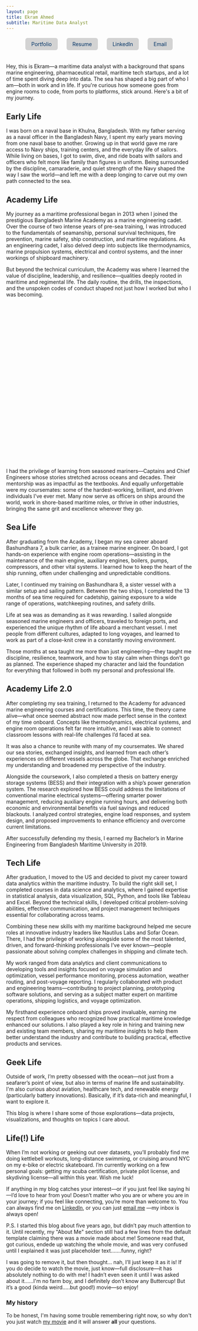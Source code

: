 ```yaml
---
layout: page
title: Ekram Ahmed 
subtitle: Maritime Data Analyst
---
```


<style>
  /* Your link button styles */
  .link-button {
    display: inline-block;
    margin: 5px 10px;
    padding: 8px 16px;
    background-color: #d3d3d3;
    color: #003366;
    text-decoration: none;
    border-radius: 6px;
    transition: background-color 0.3s ease, transform 0.2s ease;
  }
  .link-button:hover {
    background-color: #a9a9a9; /* darker shade */
    transform: scale(1.05);
  }

  /* Image slider styles */
  .image-slider {
    position: relative;
    width: 100%;
    max-width: 1000px;
    height: 400px;
    margin: 30px auto;
    overflow: hidden;
    background-color: transparent;
    /* border-radius: 12px; */
    /* box-shadow: 0px 4px 20px rgba(0, 0, 0, 0.2);*/
  }

  .image-slider .slider-main-image {
    width: 100%;
    height: 100%;
    object-fit: contain;
    position: absolute;
    top: 0;
    left: 0;
    transition: transform 0.5s ease, opacity 0.5s ease;
    opacity: 1;
  }

  .image-slider .arrow {
    position: absolute;
    top: 50%;
    transform: translateY(-50%);
    background-color: rgba(0, 0, 0, 0.6);
    color: white;
    padding: 15px;
    border-radius: 50%;
    font-size: 25px;
    cursor: pointer;
    z-index: 10;
  }

  .image-slider .arrow-left { left: 10px; }
  .image-slider .arrow-right { right: 10px; }

  .image-slider .slider-dots {
    position: absolute;
    bottom: 10px;
    left: 50%;
    transform: translateX(-50%);
    display: flex;
    gap: 10px;
    z-index: 10;
  }

  .image-slider .slider-dots span {
    width: 10px;
    height: 10px;
    border-radius: 50%;
    background-color: rgba(255, 255, 255, 0.6);
    cursor: pointer;
  }

  .image-slider .slider-dots span.active {
    background-color: white;
  }
</style>


<!-- JavaScript to initialize all sliders -->
<script>
  document.addEventListener("DOMContentLoaded", () => {
    const sliders = document.querySelectorAll(".image-slider");

    sliders.forEach(slider => {
      const images = JSON.parse(slider.dataset.images);
      let currentIndex = 0;

      // Create internal structure
      slider.innerHTML = `
        <div class="arrow arrow-left">&#10094;</div>
        <div class="arrow arrow-right">&#10095;</div>
        <div class="slider"></div>
        <div class="slider-dots"></div>
      `;

      const sliderDiv = slider.querySelector(".slider");
      const dotsContainer = slider.querySelector(".slider-dots");
      const leftArrow = slider.querySelector(".arrow-left");
      const rightArrow = slider.querySelector(".arrow-right");

      function createImage(src) {
        const img = document.createElement("img");
        img.className = "slider-main-image";
        img.src = src;
        img.alt = "Slider Image";
        return img;
      }

      function createDots() {
        dotsContainer.innerHTML = "";
        images.forEach((_, i) => {
          const dot = document.createElement("span");
          dot.addEventListener("click", () => {
            if (i !== currentIndex) {
              const dir = i > currentIndex ? "left" : "right";
              currentIndex = i;
              updateImage(dir);
            }
          });
          dotsContainer.appendChild(dot);
        });
      }

      function updateDots() {
        const allDots = dotsContainer.querySelectorAll("span");
        allDots.forEach(dot => dot.classList.remove("active"));
        if (allDots[currentIndex]) allDots[currentIndex].classList.add("active");
      }

      function updateImage(direction) {
        const oldImg = sliderDiv.querySelector(".slider-main-image");
        const newImg = createImage(images[currentIndex]);
        newImg.style.transform = direction === "left" ? "translateX(100%)" : "translateX(-100%)";
        sliderDiv.appendChild(newImg);

        requestAnimationFrame(() => {
          newImg.style.transition = "transform 0.5s ease, opacity 0.5s ease";
          newImg.style.transform = "translateX(0)";
          if (oldImg) {
            oldImg.style.transition = "transform 0.5s ease, opacity 0.5s ease";
            oldImg.style.transform = direction === "left" ? "translateX(-100%)" : "translateX(100%)";
          }
        });

        setTimeout(() => {
          if (oldImg) oldImg.remove();
        }, 500);

        updateDots();
      }

      leftArrow.addEventListener("click", () => {
        currentIndex = (currentIndex - 1 + images.length) % images.length;
        updateImage("right");
      });

      rightArrow.addEventListener("click", () => {
        currentIndex = (currentIndex + 1) % images.length;
        updateImage("left");
      });

      // Initialize
      createDots();
      updateImage("left");
    });
  });
</script>


<!-- Main Content Starts Here -->
<div style="text-align: center; margin-top: 10px; margin-bottom: 30px;">
  <a href="https://ekram49.github.io/" class="link-button">Portfolio</a>
  <a href="https://drive.google.com/file/d/1HnU5TD-siw7CX4ezt4imaF2FTCv6M6pR/view?usp=drive_link" class="link-button">Resume</a>
  <a href="https://www.linkedin.com/in/ekram-ullah-ahmed/" class="link-button">LinkedIn</a>
  <a href="mailto:ekramullahzaki@gmail.com" class="link-button">Email</a>
</div>

Hey, this is Ekram—a maritime data analyst with a background that spans marine engineering, pharmaceutical retail, maritime tech startups, and a lot of time spent diving deep into data. 
The sea has shaped a big part of who I am—both in work and in life. If you're curious how someone goes from engine rooms to code, from ports to platforms, stick around. Here's a bit of my journey.

<h2> Early Life </h2>

I was born on a naval base in Khulna, Bangladesh. With my father serving as a naval officer in the Bangladesh Navy, I spent my early years moving from one naval base to another. Growing up in that world gave me rare access to Navy ships, training centers, and the everyday life of sailors. While living on bases, I got to swim, dive, and ride boats with sailors and officers who felt more like family than figures in uniform. Being surrounded by the discipline, camaraderie, and quiet strength of the Navy shaped the way I saw the world—and left me with a deep longing to carve out my own path connected to the sea.

<h2> Academy Life </h2>

My journey as a maritime professional began in 2013 when I joined the prestigious Bangladesh Marine Academy as a marine engineering cadet. Over the course of two intense years of pre-sea training, I was introduced to the fundamentals of seamanship, personal survival techniques, fire prevention, marine safety, ship construction, and maritime regulations. As an engineering cadet, I also delved deep into subjects like thermodynamics, marine propulsion systems, electrical and control systems, and the inner workings of shipboard machinery.

But beyond the technical curriculum, the Academy was where I learned the value of discipline, leadership, and resilience—qualities deeply rooted in maritime and regimental life. The daily routine, the drills, the inspections, and the unspoken codes of conduct shaped not just how I worked but who I was becoming.


<div class="image-slider" 
  data-images='["https://raw.githubusercontent.com/Ekram49/Ekram49.github.io/refs/heads/master/img/About%20Me/Academy%201.png", 
  "https://raw.githubusercontent.com/Ekram49/Ekram49.github.io/refs/heads/master/img/About%20Me/Academy%202.png",
  "https://raw.githubusercontent.com/Ekram49/Ekram49.github.io/refs/heads/master/img/About%20Me/Ship.png"]'>
</div>


I had the privilege of learning from seasoned mariners—Captains and Chief Engineers whose stories stretched across oceans and decades. Their mentorship was as impactful as the textbooks. And equally unforgettable were my coursemates: some of the hardest-working, brilliant, and driven individuals I’ve ever met. Many now serve as officers on ships around the world, work in shore-based maritime roles, or thrive in other industries, bringing the same grit and excellence wherever they go.

<h2> Sea Life </h2>

After graduating from the Academy, I began my sea career aboard Bashundhara 7, a bulk carrier, as a trainee marine engineer. On board, I got hands-on experience with engine room operations—assisting in the maintenance of the main engine, auxiliary engines, boilers, pumps, compressors, and other vital systems. I learned how to keep the heart of the ship running, often under challenging and unpredictable conditions.

Later, I continued my training on Bashundhara 8, a sister vessel with a similar setup and sailing pattern. Between the two ships, I completed the 13 months of sea time required for cadetship, gaining exposure to a wide range of operations, watchkeeping routines, and safety drills.

Life at sea was as demanding as it was rewarding. I sailed alongside seasoned marine engineers and officers, traveled to foreign ports, and experienced the unique rhythm of life aboard a merchant vessel. I met people from different cultures, adapted to long voyages, and learned to work as part of a close-knit crew in a constantly moving environment.

Those months at sea taught me more than just engineering—they taught me discipline, resilience, teamwork, and how to stay calm when things don’t go as planned. The experience shaped my character and laid the foundation for everything that followed in both my personal and professional life.


<h2> Academy Life 2.0</h2>


After completing my sea training, I returned to the Academy for advanced marine engineering courses and certifications. This time, the theory came alive—what once seemed abstract now made perfect sense in the context of my time onboard. Concepts like thermodynamics, electrical systems, and engine room operations felt far more intuitive, and I was able to connect classroom lessons with real-life challenges I’d faced at sea.

It was also a chance to reunite with many of my coursemates. We shared our sea stories, exchanged insights, and learned from each other’s experiences on different vessels across the globe. That exchange enriched my understanding and broadened my perspective of the industry.

Alongside the coursework, I also completed a thesis on battery energy storage systems (BESS) and their integration with a ship’s power generation system. The research explored how BESS could address the limitations of conventional marine electrical systems—offering smarter power management, reducing auxiliary engine running hours, and delivering both economic and environmental benefits via fuel savings and reduced blackouts. I analyzed control strategies, engine load responses, and system design, and proposed improvements to enhance efficiency and overcome current limitations.

After successfully defending my thesis, I earned my Bachelor’s in Marine Engineering from Bangladesh Maritime University in 2019.


<h2> Tech Life </h2>

After graduation, I moved to the US and decided to pivot my career toward data analytics within the maritime industry. To build the right skill set, I completed courses in data science and analytics, where I gained expertise in statistical analysis, data visualization, SQL, Python, and tools like Tableau and Excel. Beyond the technical skills, I developed critical problem-solving abilities, effective communication, and project management techniques essential for collaborating across teams.

Combining these new skills with my maritime background helped me secure roles at innovative industry leaders like Nautilus Labs and Sofar Ocean. There, I had the privilege of working alongside some of the most talented, driven, and forward-thinking professionals I’ve ever known—people passionate about solving complex challenges in shipping and climate tech.

My work ranged from data analytics and client communications to developing tools and insights focused on voyage simulation and optimization, vessel performance monitoring, process automation, weather routing, and post-voyage reporting. I regularly collaborated with product and engineering teams—contributing to project planning, prototyping software solutions, and serving as a subject matter expert on maritime operations, shipping logistics, and voyage optimization.

My firsthand experience onboard ships proved invaluable, earning me respect from colleagues who recognized how practical maritime knowledge enhanced our solutions. I also played a key role in hiring and training new and existing team members, sharing my maritime insights to help them better understand the industry and contribute to building practical, effective products and services.


<h2> Geek Life </h2>

Outside of work, I’m pretty obsessed with the ocean—not just from a seafarer’s point of view, but also in terms of marine life and sustainability. I'm also curious about aviation, healthcare tech, and renewable energy (particularly battery innovations). Basically, if it’s data-rich and meaningful, I want to explore it.

This blog is where I share some of those explorations—data projects, visualizations, and thoughts on topics I care about.

<h2> Life(!) Life </h2>

When I’m not working or geeking out over datasets, you’ll probably find me doing kettlebell workouts, long-distance swimming, or cruising around NYC on my e-bike or electric skateboard. I’m currently working on a few personal goals: getting my scuba certification, private pilot license, and skydiving license—all within this year. Wish me luck!

If anything in my blog catches your interest—or if you just feel like saying hi—I’d love to hear from you! Doesn’t matter who you are or where you are in your journey; if you feel like connecting, you’re more than welcome to. You can always find me on [LinkedIn](https://www.linkedin.com/in/ekram-ullah-ahmed/), or you can just [email me](mailto:ekramullahzaki@gmail.com) —my inbox is always open!

P.S. I started this blog about five years ago, but didn’t pay much attention to it. Until recently, my "About Me" section still had a few lines from the default template claiming there was a movie made about me! Someone read that, got curious, endede up watching the whole movie, and was very confused until I explained it was just placeholder text.......funny, right?

I was going to remove it, but then thought... nah, I’ll just keep it as it is! If you do decide to watch the movie, just know—full disclosure—it has absolutely nothing to do with me! I hadn’t even seen it until I was asked about it......I'm no farm boy, and I definitely don't know any Buttercup! But it’s a good (kinda weird.....but good!) movie—so enjoy!

### My history

To be honest, I'm having some trouble remembering right now, so why don't you just watch [my movie](http://en.wikipedia.org/wiki/The_Princess_Bride_%28film%29) and it will answer **all** your questions.
